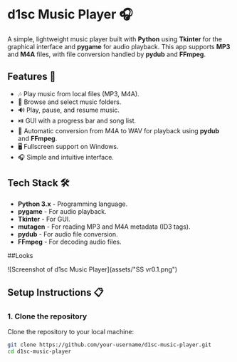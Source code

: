 # d1sc Music Player 🎧

A simple, lightweight music player built with **Python** using **Tkinter** for the graphical interface and **pygame** for audio playback. This app supports **MP3** and **M4A** files, with file conversion handled by **pydub** and **FFmpeg**.

## Features 🚀

- 🎶 Play music from local files (MP3, M4A).
- 📂 Browse and select music folders.
- 🔊 Play, pause, and resume music.
- ⏯️ GUI with a progress bar and song list.
- 💽 Automatic conversion from M4A to WAV for playback using **pydub** and **FFmpeg**.
- 🖥️ Fullscreen support on Windows.
- 🎧 Simple and intuitive interface.

## Tech Stack 🛠️

- **Python 3.x** - Programming language.
- **pygame** - For audio playback.
- **Tkinter** - For GUI.
- **mutagen** - For reading MP3 and M4A metadata (ID3 tags).
- **pydub** - For audio file conversion.
- **FFmpeg** - For decoding audio files.

##Looks

![Screenshot of d1sc Music Player](assets/"SS vr0.1.png")


## Setup Instructions 📋

### 1. Clone the repository

Clone the repository to your local machine:

```bash
git clone https://github.com/your-username/d1sc-music-player.git
cd d1sc-music-player



